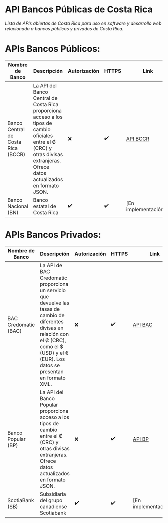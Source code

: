 # API Bancos Públicas de Costa Rica

*Lista de APIs abiertas de Costa Rica para uso en software y desarrollo web relacionada a bancos públicos y privados de Costa Rica.*
 
# APIs Bancos Públicos:

| Nombre de Banco                             | Descripción                                                                                                                               | Autorización | HTTPS  | Link                                                                 |
|--------------------------------------------|-------------------------------------------------------------------------------------------------------------------------------------------|---------------|--------|----------------------------------------------------------------------|
| Banco Central de Costa Rica (BCCR)         | La API del Banco Central de Costa Rica proporciona acceso a los tipos de cambio oficiales entre el ₡ (CRC) y otras divisas extranjeras. Ofrece datos actualizados en formato JSON. | ❌             | ✔️     | [API BCCR](https://api.hacienda.go.cr/indicadores/tc)                |
| Banco Nacional (BN)                        | Banco estatal de Costa Rica                                                                                                                | ✔️             | ✔️     | [En implementación...]                                               |

# APIs Bancos Privados:

| Nombre de Banco                             | Descripción                                                                                                                               | Autorización | HTTPS  | Link                                                                 |
|--------------------------------------------|-------------------------------------------------------------------------------------------------------------------------------------------|---------------|--------|----------------------------------------------------------------------|
| BAC Credomatic (BAC)                       | La API de BAC Credomatic proporciona un servicio que devuelve las tasas de cambio de diferentes divisas en relación con el ₡ (CRC), como el $ (USD) y el € (EUR). Los datos se presentan en formato XML. | ❌             | ✔️     | [API BAC](https://www.sucursalelectronica.com/exchangerate/showXmlExchangeRate.do)            |
| Banco Popular (BP)                         | La API del Banco Popular proporciona acceso a los tipos de cambio entre el ₡ (CRC) y otras divisas extranjeras. Ofrece datos actualizados en formato JSON.                                                                                                       | ❌             | ✔️     | [API BP](https://www.appsbp.com/WsSINPEMovilV2/ServiciosGeneral/indicadoresfinancieros)       |
| ScotiaBank (SB)                            | Subsidiaria del grupo canadiense Scotiabank                                                                                                 | ✔️             | ✔️     | [En implementación...]                                               |
